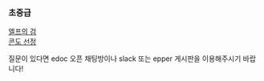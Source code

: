 ### 초중급
[엘프의 검](https://www.acmicpc.net/problem/4436)</br>
[콘도 선정](https://www.acmicpc.net/problem/2246)

질문이 있다면 edoc 오픈 채팅방이나 slack 또는 epper 게시판을 이용해주시기 바랍니다!

